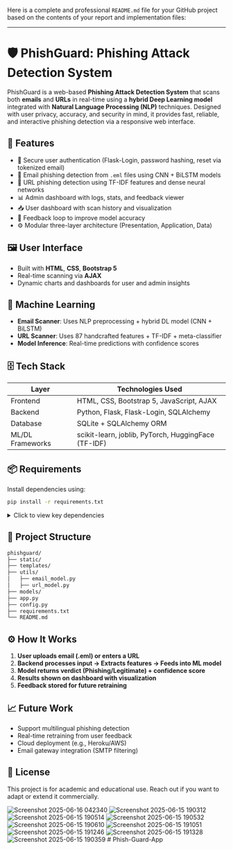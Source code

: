 Here is a complete and professional `README.md` file for your GitHub project based on the contents of your report and implementation files:

---

# 🛡️ PhishGuard: Phishing Attack Detection System

PhishGuard is a web-based **Phishing Attack Detection System** that scans both **emails** and **URLs** in real-time using a **hybrid Deep Learning model** integrated with **Natural Language Processing (NLP)** techniques. Designed with user privacy, accuracy, and security in mind, it provides fast, reliable, and interactive phishing detection via a responsive web interface.

## 🚀 Features

* 🔐 Secure user authentication (Flask-Login, password hashing, reset via tokenized email)
* 📧 Email phishing detection from `.eml` files using CNN + BiLSTM models
* 🔗 URL phishing detection using TF-IDF features and dense neural networks
* 📊 Admin dashboard with logs, stats, and feedback viewer
* 📥 User dashboard with scan history and visualization
* 🔁 Feedback loop to improve model accuracy
* ⚙️ Modular three-layer architecture (Presentation, Application, Data)

## 🖼️ User Interface

* Built with **HTML**, **CSS**, **Bootstrap 5**
* Real-time scanning via **AJAX**
* Dynamic charts and dashboards for user and admin insights

## 🧠 Machine Learning

* **Email Scanner**: Uses NLP preprocessing + hybrid DL model (CNN + BiLSTM)
* **URL Scanner**: Uses 87 handcrafted features + TF-IDF + meta-classifier
* **Model Inference**: Real-time predictions with confidence scores

## 🗄️ Tech Stack

| Layer            | Technologies Used                                   |
| ---------------- | --------------------------------------------------- |
| Frontend         | HTML, CSS, Bootstrap 5, JavaScript, AJAX            |
| Backend          | Python, Flask, Flask-Login, SQLAlchemy              |
| Database         | SQLite + SQLAlchemy ORM                             |
| ML/DL Frameworks | scikit-learn, joblib, PyTorch, HuggingFace (TF-IDF) |

## 📦 Requirements

Install dependencies using:

```bash
pip install -r requirements.txt
```

<details>
<summary>Click to view key dependencies</summary>

* Flask==2.3.2
* Flask-Login==0.6.3
* Flask-SQLAlchemy==3.1.1
* scikit-learn==1.5.0
* joblib==1.5.1
* gunicorn (for production deployment)

</details>

## 📂 Project Structure

```bash
phishguard/
├── static/
├── templates/
├── utils/
│   ├── email_model.py
│   ├── url_model.py
├── models/
├── app.py
├── config.py
├── requirements.txt
└── README.md
```

## ⚙️ How It Works

1. **User uploads email (.eml) or enters a URL**
2. **Backend processes input → Extracts features → Feeds into ML model**
3. **Model returns verdict (Phishing/Legitimate) + confidence score**
4. **Results shown on dashboard with visualization**
5. **Feedback stored for future retraining**

## 📈 Future Work

* Support multilingual phishing detection
* Real-time retraining from user feedback
* Cloud deployment (e.g., Heroku/AWS)
* Email gateway integration (SMTP filtering)

## 📜 License

This project is for academic and educational use. Reach out if you want to adapt or extend it commercially.

![Screenshot 2025-06-16 042340](https://github.com/user-attachments/assets/25b30360-6e0b-4a90-b835-32a5952b04c5)
![Screenshot 2025-06-15 190312](https://github.com/user-attachments/assets/9e3cb736-18b3-49c9-b0de-f9767a916fb9)
![Screenshot 2025-06-15 190514](https://github.com/user-attachments/assets/b1d88225-f6dd-4be3-b689-dcd8c9d0ec5d)
![Screenshot 2025-06-15 190532](https://github.com/user-attachments/assets/748dd55b-9f39-4e50-8d5a-e9098e3be8ac)
![Screenshot 2025-06-15 190610](https://github.com/user-attachments/assets/9597e1e2-feec-4e59-8c47-54dbd1713eba)
![Screenshot 2025-06-15 191051](https://github.com/user-attachments/assets/9826c0e8-d526-495f-9e8b-e154132a37a0)
![Screenshot 2025-06-15 191246](https://github.com/user-attachments/assets/8391b918-f84c-465e-be3b-df741a4f3d53)
![Screenshot 2025-06-15 191328](https://github.com/user-attachments/assets/9be6ea17-91a4-4a81-9fcd-c875996995e7)
![Screenshot 2025-06-15 190359](https://github.com/user-attachments/assets/3b096d18-4ea8-4e0b-baab-96f932a54fbe)
#   P h i s h - G u a r d - A p p  
 